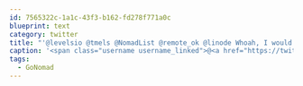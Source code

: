 ```yaml
---
id: 7565322c-1a1c-43f3-b162-fd278f771a0c
blueprint: text
category: twitter
title: "'@levelsio @tmels @NomadList @remote_ok @linode Whoah, I would agree that it's basic in architecture but definitely not basic in specs. For someone who is dependency-averse you sure are dependent on that *one single server* :)  What you've done is admirable but I'd think about some of the things mentioned in this thread too."
caption: '<span class="username username_linked">@<a href="https://twitter.com/levelsio" title="@levelsio">levelsio</a></span> <span class="username username_linked">@<a href="https://twitter.com/tmels" title="Tony Mels">tmels</a></span> <span class="username username_linked">@<a href="https://twitter.com/NomadList" title="Nomad List 🏝 #GoNomad">NomadList</a></span> <span class="username username_linked">@<a href="https://twitter.com/remote_ok" title="remote_ok">remote_ok</a></span> <span class="username username_linked">@<a href="https://twitter.com/linode" title="Linode">linode</a></span> Whoah, I would agree that it''s basic in architecture but definitely not basic in specs. For someone who is dependency-averse you sure are dependent on that *one single server* :)  What you''ve done is admirable but I''d think about some of the things mentioned in this thread too.'
tags:
  - GoNomad
---
```

